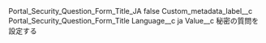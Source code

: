 <?xml version="1.0" encoding="UTF-8"?>
<CustomMetadata xmlns="http://soap.sforce.com/2006/04/metadata" xmlns:xsi="http://www.w3.org/2001/XMLSchema-instance" xmlns:xsd="http://www.w3.org/2001/XMLSchema">
    <label>Portal_Security_Question_Form_Title_JA</label>
    <protected>false</protected>
    <values>
        <field>Custom_metadata_label__c</field>
        <value xsi:type="xsd:string">Portal_Security_Question_Form_Title</value>
    </values>
    <values>
        <field>Language__c</field>
        <value xsi:type="xsd:string">ja</value>
    </values>
    <values>
        <field>Value__c</field>
        <value xsi:type="xsd:string">秘密の質問を設定する</value>
    </values>
</CustomMetadata>
